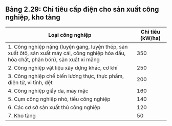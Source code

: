 ## Bảng 2.29: Chỉ tiêu cấp điện cho sản xuất công nghiệp, kho tàng

| Loại công nghiệp                                                                                                                        |   Chỉ tiêu (kW/ha) |
|-----------------------------------------------------------------------------------------------------------------------------------------|--------------------|
| 1. Công nghiệp nặng (luyện gang, luyện thép, sản xuất ôtô, sản xuất máy cái, công nghiệp hóa dầu, hóa chất, phân bón), sản xuất xi măng |                350 |
| 2. Công nghiệp vật liệu xây dựng khác, cơ khí                                                                                           |                250 |
| 3. Công nghiệp chế biến lương thực, thực phẩm, điện tử, vi tính, dệt                                                                    |                200 |
| 4. Công nghiệp giầy da, may mặc                                                                                                         |                160 |
| 5. Cụm công nghiệp nhỏ, tiểu công nghiệp                                                                                                |                140 |
| 6. Các cơ sở sản xuất thủ công nghiệp                                                                                                   |                120 |
| 7. Kho tàng                                                                                                                             |                 50 |
